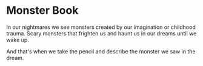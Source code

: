 # Monster Book

In our nightmares we see monsters created by our imagination or childhood trauma. Scary monsters that frighten us and haunt us in our dreams until we wake up.

And that's when we take the pencil and describe the monster we saw in the dream.

